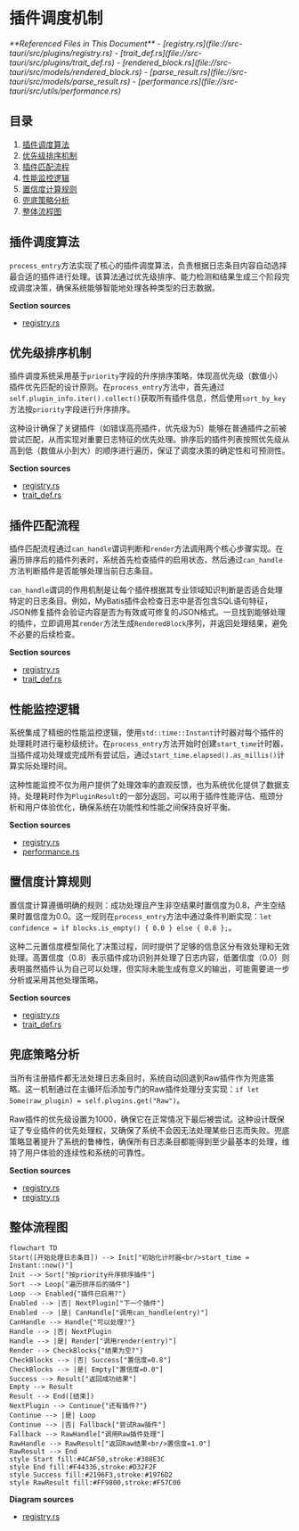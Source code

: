 # 插件调度机制

<cite>
**Referenced Files in This Document**   
- [registry.rs](file://src-tauri/src/plugins/registry.rs)
- [trait_def.rs](file://src-tauri/src/plugins/trait_def.rs)
- [rendered_block.rs](file://src-tauri/src/models/rendered_block.rs)
- [parse_result.rs](file://src-tauri/src/models/parse_result.rs)
- [performance.rs](file://src-tauri/src/utils/performance.rs)
</cite>

## 目录
1. [插件调度算法](#插件调度算法)
2. [优先级排序机制](#优先级排序机制)
3. [插件匹配流程](#插件匹配流程)
4. [性能监控逻辑](#性能监控逻辑)
5. [置信度计算规则](#置信度计算规则)
6. [兜底策略分析](#兜底策略分析)
7. [整体流程图](#整体流程图)

## 插件调度算法

`process_entry`方法实现了核心的插件调度算法，负责根据日志条目内容自动选择最合适的插件进行处理。该算法通过优先级排序、能力检测和结果生成三个阶段完成调度决策，确保系统能够智能地处理各种类型的日志数据。

**Section sources**
- [registry.rs](file://src-tauri/src/plugins/registry.rs#L159-L196)

## 优先级排序机制

插件调度系统采用基于`priority`字段的升序排序策略，体现高优先级（数值小）插件优先匹配的设计原则。在`process_entry`方法中，首先通过`self.plugin_info.iter().collect()`获取所有插件信息，然后使用`sort_by_key`方法按`priority`字段进行升序排序。

这种设计确保了关键插件（如错误高亮插件，优先级为5）能够在普通插件之前被尝试匹配，从而实现对重要日志特征的优先处理。排序后的插件列表按照优先级从高到低（数值从小到大）的顺序进行遍历，保证了调度决策的确定性和可预测性。

**Section sources**
- [registry.rs](file://src-tauri/src/plugins/registry.rs#L162-L164)
- [trait_def.rs](file://src-tauri/src/plugins/trait_def.rs#L30-L34)

## 插件匹配流程

插件匹配流程通过`can_handle`谓词判断和`render`方法调用两个核心步骤实现。在遍历排序后的插件列表时，系统首先检查插件的启用状态，然后通过`can_handle`方法判断插件是否能够处理当前日志条目。

`can_handle`谓词的作用机制是让每个插件根据其专业领域知识判断是否适合处理特定的日志条目。例如，MyBatis插件会检查日志中是否包含SQL语句特征，JSON修复插件会验证内容是否为有效或可修复的JSON格式。一旦找到能够处理的插件，立即调用其`render`方法生成`RenderedBlock`序列，并返回处理结果，避免不必要的后续检查。

**Section sources**
- [registry.rs](file://src-tauri/src/plugins/registry.rs#L166-L178)
- [trait_def.rs](file://src-tauri/src/plugins/trait_def.rs#L5-L10)

## 性能监控逻辑

系统集成了精细的性能监控逻辑，使用`std::time::Instant`计时器对每个插件的处理耗时进行毫秒级统计。在`process_entry`方法开始时创建`start_time`计时器，当插件成功处理或完成所有尝试后，通过`start_time.elapsed().as_millis()`计算实际处理时间。

这种性能监控不仅为用户提供了处理效率的直观反馈，也为系统优化提供了数据支持。处理耗时作为`PluginResult`的一部分返回，可以用于插件性能评估、瓶颈分析和用户体验优化，确保系统在功能性和性能之间保持良好平衡。

**Section sources**
- [registry.rs](file://src-tauri/src/plugins/registry.rs#L160-L161)
- [performance.rs](file://src-tauri/src/utils/performance.rs#L1-L175)

## 置信度计算规则

置信度计算遵循明确的规则：成功处理且产生非空结果时置信度为0.8，产生空结果时置信度为0.0。这一规则在`process_entry`方法中通过条件判断实现：`let confidence = if blocks.is_empty() { 0.0 } else { 0.8 };`。

这种二元置信度模型简化了决策过程，同时提供了足够的信息区分有效处理和无效处理。高置信度（0.8）表示插件成功识别并处理了日志内容，低置信度（0.0）则表明虽然插件认为自己可以处理，但实际未能生成有意义的输出，可能需要进一步分析或采用其他处理策略。

**Section sources**
- [registry.rs](file://src-tauri/src/plugins/registry.rs#L176-L177)
- [trait_def.rs](file://src-tauri/src/plugins/trait_def.rs#L180-L188)

## 兜底策略分析

当所有注册插件都无法处理日志条目时，系统自动回退到Raw插件作为兜底策略。这一机制通过在主循环后添加专门的Raw插件处理分支实现：`if let Some(raw_plugin) = self.plugins.get("Raw")`。

Raw插件的优先级设置为1000，确保它在正常情况下最后被尝试。这种设计既保证了专业插件的优先处理权，又确保了系统不会因无法处理某些日志而失败。兜底策略显著提升了系统的鲁棒性，确保所有日志条目都能得到至少最基本的处理，维持了用户体验的连续性和系统的可靠性。

**Section sources**
- [registry.rs](file://src-tauri/src/plugins/registry.rs#L180-L190)
- [registry.rs](file://src-tauri/src/plugins/registry.rs#L29-L35)

## 整体流程图

```mermaid
flowchart TD
Start([开始处理日志条目]) --> Init["初始化计时器<br/>start_time = Instant::now()"]
Init --> Sort["按priority升序排序插件"]
Sort --> Loop["遍历排序后的插件"]
Loop --> Enabled{"插件已启用?"}
Enabled --> |否| NextPlugin["下一个插件"]
Enabled --> |是| CanHandle["调用can_handle(entry)"]
CanHandle --> Handle{"可以处理?"}
Handle --> |否| NextPlugin
Handle --> |是| Render["调用render(entry)"]
Render --> CheckBlocks{"结果为空?"}
CheckBlocks --> |否| Success["置信度=0.8"]
CheckBlocks --> |是| Empty["置信度=0.0"]
Success --> Result["返回成功结果"]
Empty --> Result
Result --> End([结束])
NextPlugin --> Continue{"还有插件?"}
Continue --> |是| Loop
Continue --> |否| Fallback["尝试Raw插件"]
Fallback --> RawHandle["调用Raw插件处理"]
RawHandle --> RawResult["返回Raw结果<br/>置信度=1.0"]
RawResult --> End
style Start fill:#4CAF50,stroke:#388E3C
style End fill:#F44336,stroke:#D32F2F
style Success fill:#2196F3,stroke:#1976D2
style RawResult fill:#FF9800,stroke:#F57C00
```

**Diagram sources**
- [registry.rs](file://src-tauri/src/plugins/registry.rs#L159-L196)